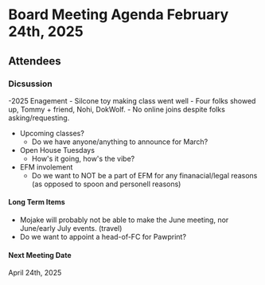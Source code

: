 # Board Meeting Agenda February 24th, 2025

## Attendees

### Dicsussion 
-2025 Enagement
    - Silcone toy making class went well
    - Four folks showed up, Tommy + friend, Nohi, DokWolf. 
    - No online joins despite folks asking/requesting. 
- Upcoming classes?
  - Do we have anyone/anything to announce for March?
- Open House Tuesdays
    - How's it going, how's the vibe? 
- EFM involement
    - Do we want to NOT be a part of EFM for any finanacial/legal reasons (as opposed to spoon and personell reasons)

#### Long Term Items
- Mojake will probably not be able to make the June meeting, nor June/early July events. (travel)
- Do we want to appoint a head-of-FC for Pawprint? 

#### Next Meeting Date
April 24th, 2025
